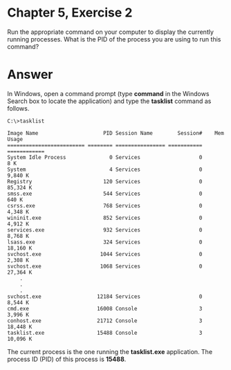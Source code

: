 # Chapter 5, Exercise 2
Run the appropriate command on your computer to display the currently running processes. What is the PID of the process you are using to run this command?

# Answer
In Windows, open a command prompt (type **command** in the Windows Search box to locate the application) and type the **tasklist** command as follows.

```
C:\>tasklist

Image Name                     PID Session Name        Session#    Mem Usage
========================= ======== ================ =========== ============
System Idle Process              0 Services                   0          8 K
System                           4 Services                   0      9,840 K
Registry                       120 Services                   0     85,324 K
smss.exe                       544 Services                   0        640 K
csrss.exe                      768 Services                   0      4,348 K
wininit.exe                    852 Services                   0      4,912 K
services.exe                   932 Services                   0      8,768 K
lsass.exe                      324 Services                   0     18,160 K
svchost.exe                   1044 Services                   0      2,308 K
svchost.exe                   1068 Services                   0     27,364 K
    .
    .
    .
svchost.exe                  12184 Services                   0      8,544 K
cmd.exe                      16008 Console                    3      3,996 K
conhost.exe                  21712 Console                    3     18,448 K
tasklist.exe                 15488 Console                    3     10,096 K
```

The current process is the one running the **tasklist.exe** application. The process ID (PID) of this process is **15488**.